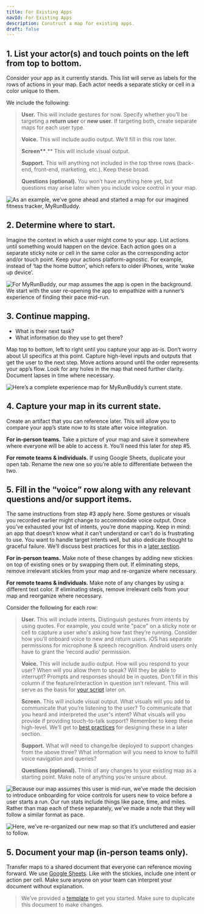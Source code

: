 ```yaml
---
title: For Existing Apps
navId: For Existing Apps
description: Construct a map for existing apps.
draft: false
---
```


## **1. List your actor(s) and touch points on the left from top to bottom.**

Consider your app as it currently stands. This list will serve as labels for the rows of actions in your map. Each actor needs a separate sticky or cell in a color unique to them.

We include the following:

> **User.** This will include gestures for now. Specify whether you’ll be targeting a **return user** or **new user**. If targeting both, create separate maps for each user type.
>
> **Voice.** This will include audio output. We’ll fill in this row later.
>
> **Screen\*\***.\*\* This will include visual output.
>
> **Support.** This will anything not included in the top three rows (back-end, front-end, marketing, etc.). Keep these broad.
>
> **Questions (optional).** You won’t have anything here yet, but questions may arise later when you include voice control in your map.

![As an example, we’ve gone ahead and started a map for our imagined fitness tracker, MyRunBuddy.](https://paper-attachments.dropbox.com/s_2D0F9EFCECAA3D6E12857EAAD162866F99CA40129F0BD81B218A102B4CF8D9B0_1581626807410_MyRunBuddy+-+actors.png)

## **2. Determine where to start.**

Imagine the context in which a user might come to your app. List actions until something would happen on the device. Each action goes on a separate sticky note or cell in the same color as the corresponding actor and/or touch point. Keep your actions platform-agnostic. For example, instead of ‘tap the home button’, which refers to older iPhones, write ‘wake up device’.

![For MyRunBuddy, our map assumes the app is open in the background. We start with the user re-opening the app to empathize with a runner’s experience of finding their pace mid-run.](https://paper-attachments.dropbox.com/s_2D0F9EFCECAA3D6E12857EAAD162866F99CA40129F0BD81B218A102B4CF8D9B0_1581626920121_MyRunBuddy+-+as-is+initial.png)

## **3. Continue mapping.**

- What is their next task?
- What information do they use to get there?

Map top to bottom, left to right until you capture your app as-is. Don’t worry about UI specifics at this point. Capture high-level inputs and outputs that get the user to the next step. Move actions around until the order represents your app’s flow. Look for any holes in the map that need further clarity. Document lapses in time where necessary.

![Here’s a complete experience map for MyRunBuddy’s current state.](https://paper-attachments.dropbox.com/s_2D0F9EFCECAA3D6E12857EAAD162866F99CA40129F0BD81B218A102B4CF8D9B0_1581626942664_MyRunBuddy+-+as-is.png)

## **4. Capture your map in its current state.**

Create an artifact that you can reference later. This will allow you to compare your app’s state now to its state after voice integration.

**For in-person teams.** Take a picture of your map and save it somewhere where everyone will be able to access it. You’ll need this later for step #5.

**For remote teams & individuals.** If using Google Sheets, duplicate your open tab. Rename the new one so you’re able to differentiate between the two.

## **5. Fill in the “voice” row along with any relevant questions and/or support items.**

The same instructions from step #3 apply here. Some gestures or visuals you recorded earlier might change to accommodate voice output. Once you’ve exhausted your list of intents, you’re done mapping. Keep in mind: an app that doesn’t know what it can’t understand or can’t do is frustrating to use. You want to handle target intents well, but also dedicate thought to graceful failure. We’ll discuss best practices for this in a [later section](/docs/Design/tips-for-writing-dialog).

**For in-person teams.** Make note of these changes by adding new stickies on top of existing ones or by swapping them out. If eliminating steps, remove irrelevant stickies from your map and re-organize where necessary.

**For remote teams & individuals.** Make note of any changes by using a different text color. If eliminating steps, remove irrelevant cells from your map and reorganize where necessary.

Consider the following for each row:

> **User.** This will include intents. Distinguish gestures from intents by using quotes. For example, you could write "pace" on a sticky note or cell to capture a user who's asking how fast they’re running. Consider how you’ll onboard voice to new and return users. iOS has separate permissions for microphone & speech recognition. Android users only have to grant the ‘record audio’ permission.
>
> **Voice.** This will include audio output. How will you respond to your user? When will you allow them to speak? Will they be able to interrupt? Prompts and responses should be in quotes. Don’t fill in this column if the feature/interaction in question isn’t relevant. This will serve as the basis for [your script](https://www.spoekstack.io/docs/Design/script-storyboard-responses) later on.
>
> **Screen.** This will include visual output. What visuals will you add to communicate that you’re listening to the user? To communicate that you heard and interpreted the user's intent? What visuals will you provide if providing touch-to-talk support? Remember to keep these high-level. We’ll get to [best practices](/docs/Design/tips-for-designing-visual-output) for designing these in a later section.
>
> **Support.** What will need to change/be deployed to support changes from the above three? What information will you need to know to fulfill voice navigation and queries?
>
> **Questions (optional).** Think of any changes to your existing map as a starting point. Make note of anything you’re unsure about.

![Because our map assumes this user is mid-run, we’ve made the decision to introduce onboarding for voice controls for users new to voice before a user starts a run. Our run stats include things like pace, time, and miles. Rather than map each of these separately, we’ve made a note that they will follow a similar format as pace.](https://paper-attachments.dropbox.com/s_2D0F9EFCECAA3D6E12857EAAD162866F99CA40129F0BD81B218A102B4CF8D9B0_1581626971650_MyRunBuddy+-+to-be.png)

![Here, we’ve re-organized our new map so that it’s uncluttered and easier to follow.](https://paper-attachments.dropbox.com/s_2D0F9EFCECAA3D6E12857EAAD162866F99CA40129F0BD81B218A102B4CF8D9B0_1581627131722_MyRunBuddy+-+to-be+minimized.png)

## **5. Document your map (in-person teams only).**

Transfer maps to a shared document that everyone can reference moving forward. We use [](https://www.google.com/sheets/about/)[Google Sheets](https://www.google.com/sheets/about/). Like with the stickies, include one intent or action per cell. Make sure anyone on your team can interpret your document without explanation.

> We’ve provided a [](https://docs.google.com/spreadsheets/d/1epKA1i_2Cbb8sCEnV_D1mHl4VHfdJhY7-EXZGIrPjbM/edit?usp=sharing)[template](https://docs.google.com/spreadsheets/d/1epKA1i_2Cbb8sCEnV_D1mHl4VHfdJhY7-EXZGIrPjbM/edit?usp=sharing) to get you started. Make sure to duplicate this document to make changes.
